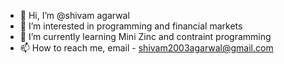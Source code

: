 - 👋 Hi, I’m @shivam agarwal
- 👀 I’m interested in programming and financial markets
- 🌱 I’m currently learning Mini Zinc and contraint programming
- 📫 How to reach me, email - shivam2003agarwal@gmail.com

<!---
shivamagarwal2000/shivamagarwal2000 is a ✨ special ✨ repository because its `README.md` (this file) appears on your GitHub profile.
You can click the Preview link to take a look at your changes.
--->
